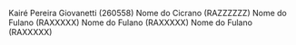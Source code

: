 Kairé Pereira Giovanetti (260558)
Nome do Cicrano (RAZZZZZZ)
Nome do Fulano  (RAXXXXX)
Nome do Fulano  (RAXXXXX)
Nome do Fulano  (RAXXXXX)
